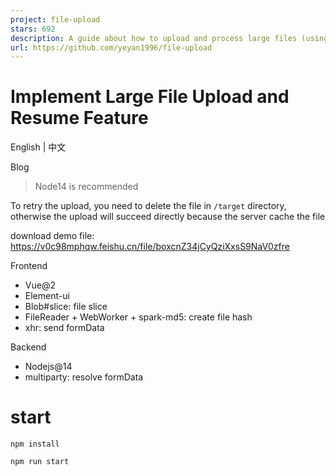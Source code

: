 ```yaml
---
project: file-upload
stars: 692
description: A guide about how to upload and process large files (using Vue.js for frontend and Node.js for backend)
url: https://github.com/yeyan1996/file-upload
---
```


Implement Large File Upload and Resume Feature
==============================================

English | 中文

Blog

> Node14 is recommended

To retry the upload, you need to delete the file in `/target` directory, otherwise the upload will succeed directly because the server cache the file

download demo file: https://v0c98mphqw.feishu.cn/file/boxcnZ34jCyQziXxsS9NaV0zfre

Frontend

-   Vue@2
-   Element-ui
-   Blob#slice: file slice
-   FileReader + WebWorker + spark-md5: create file hash
-   xhr: send formData

Backend

-   Nodejs@14
-   multiparty: resolve formData

start
=====

```
npm install
```

```
npm run start
```
